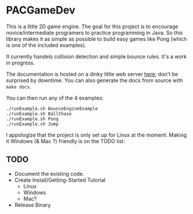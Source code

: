 # PACGameDev

This is a little 2D game engine. The goal for this project is to encourage
novice/intermediate programers to practice programming in Java. 
So this library makes it as simple as possible to build easy 
games like Pong (which is one of the included examples).

It currently handels collision detection and simple bounce rules.
It's a work in progress.

The documentation is hosted on a dinky little web server
<a href="http://ejk314.ddns.net/">here</a>; don't be surprised by
downtime. You can also generate the docs from source with `make docs`.

You can then run any of the 4 examples:

    ./runExample.sh BounceEngineExample
    ./runExample.sh BallChase
    ./runExample.sh Pong
    ./runExample.sh Jump

I appologize that the project is only set up for Linux at the
moment. Making it Windows (& Mac ?) friendly is on the TODO list:

TODO
----

* Document the existing code.
* Create Install/Getting-Started Tutorial
    * Linux
    * Windows
    * Mac?
* Release Binary
